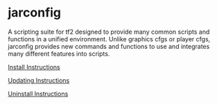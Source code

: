 # jarconfig

A scripting suite for tf2 designed to provide many common scripts and functions in a unified environment. Unlike graphics cfgs or player cfgs, jarconfig provides new commands and functions to use and integrates many different features into scripts.

[Install Instructions](/docs/readme/install.md)

[Updating Instructions](/docs/readme/updating.md)

[Uninstall Instructions](/docs/readme/uninstall.md)